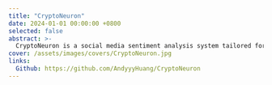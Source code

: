 ```yaml
---
title: "CryptoNeuron"
date: 2024-01-01 00:00:00 +0800
selected: false
abstract: >-
  CryptoNeuron is a social media sentiment analysis system tailored for the crypto market. With a built-in Twitter crawler, it automatically collects tweets based on user-customizable search queries. Utilizing a LLM-based sentiment analysis model, CryptoNeuron analyzes the sentiment of each tweet, enabling comprehensive analysis of individual tweets as well as aggregated summaries. This provides valuable insights into the often hard-to-quantify emotions and attention of the market.
cover: /assets/images/covers/CryptoNeuron.jpg
links:
  Github: https://github.com/AndyyyHuang/CryptoNeuron
---
```

